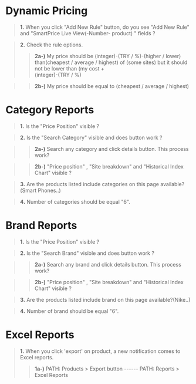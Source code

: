 # Dynamic Pricing
> **1.** When you click "Add New Rule" button, do you see "Add New Rule" and "SmartPrice Live View(-Number- product) " fields ?

> **2.** Check the rule options. 
>> **2a-)** My price should be (integer)-(TRY / %)-(higher / lower)
     than(cheapest / average / highest) of (some sites) but it should not be lower than (my cost +  
(integer)-(TRY / %)

>> **2b-)** My price should be equal to (cheapest / average / highest)

# Category Reports
> **1.** Is the "Price Position" visible ?

> **2.** Is the "Search Category" visible and does button work ?

>> **2a-)** Search any category and click details button. This process work?

>> **2b-)** "Price position" , "Site breakdown" and "Historical Index Chart" visible ?

> **3.** Are the products listed include categories on this page available?(Smart Phones..)

> **4.** Number of categories should be equal "6".


# Brand Reports
> **1.** Is the "Price Position" visible ?

> **2.** Is the "Search Brand" visible and does button work ?

>> **2a-)** Search any brand and click details button. This process work?

>> **2b-)** "Price position" , "Site breakdown" and "Historical Index Chart" visible ?

> **3.** Are the products listed include brand on this page available?(Nike..)

> **4.** Number of brand should be equal "6".



# Excel Reports
> **1.** When you click 'export' on product, a new notification comes to Excel reports.
>> **1a-)** PATH: Products > Export button ------ PATH: Reports > Excel Reports 

